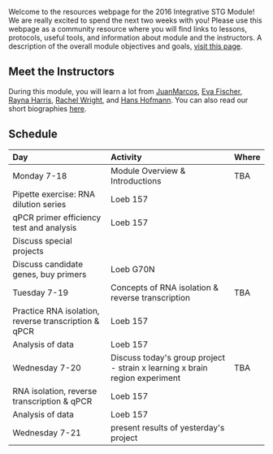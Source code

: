 Welcome to the resources webpage for the 2016 Integrative STG Module! We are really excited to spend the next two weeks with you! Please use this webpage as a community resource where you will find links to lessons, protocols, useful tools, and information about module and the instructors. A description of the overall module objectives and goals, [visit this page](ModuleOverview.md). 

## Meet the Instructors
During this module, you will learn a lot from [JuanMarcos](http://www.alarconlab.com), [Eva Fischer](http://evakfischer.weebly.com), [Rayna Harris](http://raynamharris.github.io),
[Rachel Wright](http://rmwright.weebly.com), and [Hans Hofmann](http://cichlid.biosci.utexas.edu). You can also read our short biographies [here](Instructors.md).


## Schedule
Day | Activity|Where
:---|:---|:---
Monday 7-18 | Module Overview & Introductions | TBA
 | Pipette exercise: RNA dilution series | Loeb 157
 | qPCR primer efficiency test and analysis | Loeb 157
 | Discuss special projects
 | Discuss candidate genes, buy primers | Loeb G70N  
Tuesday 7-19 | Concepts of RNA isolation & reverse transcription | TBA 
 | Practice RNA isolation, reverse transcription & qPCR | Loeb 157
 | Analysis of data | Loeb 157
Wednesday 7-20 | Discuss today's group project - strain x learning x brain region experiment  | TBA 
 | RNA isolation, reverse transcription & qPCR | Loeb 157
 | Analysis of data | Loeb 157
Wednesday 7-21 | present results of yesterday's project

